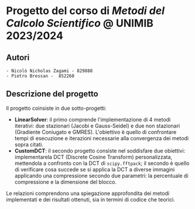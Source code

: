# Progetto del corso di _Metodi del Calcolo Scientifico_ @ UNIMIB 2023/2024

## Autori

```plaintext
- Nicolò Nicholas Zagami - 829888
- Pietro Bressan -  852260
```

## Descrizione del progetto
Il progetto coinsiste in due sotto-progetti:
- **LinearSolver**: il primo comprende l'implementazione di 4 metodi iterativi: due stazionari (Jacobi e Gauss-Seidel) 
e due non stazionari (Gradiente Coniugato e GMRES). L'obiettivo è quello di confrontare tempi di esecuzione e iterazioni 
necessarie alla convergenza dei metodi sopra citati.
- **CustomDCT**: il secondo progetto consiste nel soddisfare due obiettivi: implementarela DCT (Discrete Cosine Transform) personalizzata, 
mettendola a confronto con la DCT di `scipy.fftpack`; il secondo è quello di verificare cosa succede se si applica la DCT a
diverse immagini applicando una compressione secondo due parametri: la percentuale di compressione e la dimensione del blocco.


Le relazioni comprendono una spiegazione approfondita dei metodi implementati e dei risultati ottenuti, sia in termini di codice
che teorici.
